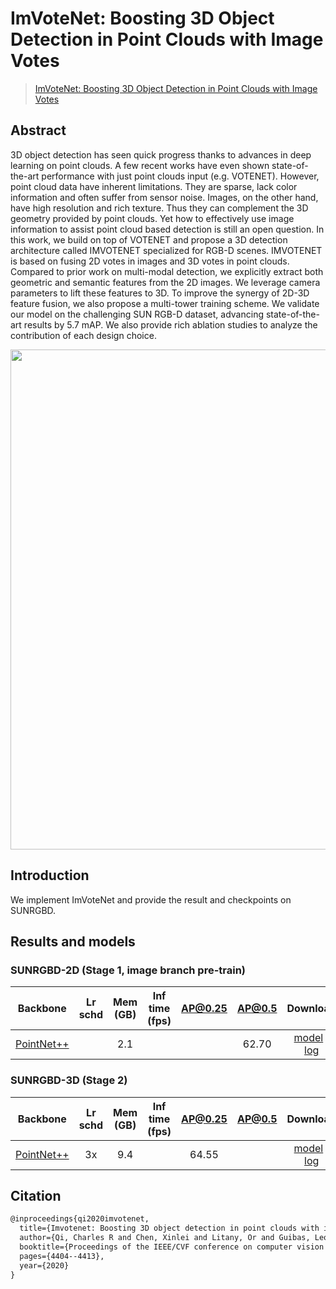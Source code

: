 # ImVoteNet: Boosting 3D Object Detection in Point Clouds with Image Votes

> [ImVoteNet: Boosting 3D Object Detection in Point Clouds with Image Votes](https://arxiv.org/abs/2001.10692)

<!-- [ALGORITHM] -->

## Abstract

3D object detection has seen quick progress thanks to advances in deep learning on point clouds. A few recent works have even shown state-of-the-art performance with just point clouds input (e.g. VOTENET). However, point cloud data have inherent limitations. They are sparse, lack color information and often suffer from sensor noise. Images, on the other hand, have high resolution and rich texture. Thus they can complement the 3D geometry provided by point clouds. Yet how to effectively use image information to assist point cloud based detection is still an open question. In this work, we build on top of VOTENET and propose a 3D detection architecture called IMVOTENET specialized for RGB-D scenes. IMVOTENET is based on fusing 2D votes in images and 3D votes in point clouds. Compared to prior work on multi-modal detection, we explicitly extract both geometric and semantic features from the 2D images. We leverage camera parameters to lift these features to 3D. To improve the synergy of 2D-3D feature fusion, we also propose a multi-tower training scheme. We validate our model on the challenging SUN RGB-D dataset, advancing state-of-the-art results by 5.7 mAP. We also provide rich ablation studies to analyze the contribution of each design choice.

<div align=center>
<img src="https://user-images.githubusercontent.com/36950400/143869878-a2ae7f43-55c3-4b95-af09-8f97dfd975f4.png" width="800"/>
</div>

## Introduction

We implement ImVoteNet and provide the result and checkpoints on SUNRGBD.

## Results and models

### SUNRGBD-2D (Stage 1, image branch pre-train)

|  Backbone   | Lr schd | Mem (GB) | Inf time (fps) | AP@0.25 |AP@0.5| Download |
| :---------: | :-----: | :------: | :------------: | :----: |:----: | :------: |
|    [PointNet++](./imvotenet_faster_rcnn_r50_fpn_2x4_sunrgbd-3d-10class.py)     |   |2.1| ||62.70|[model](https://download.openmmlab.com/mmdetection3d/v1.0.0_models/imvotenet/imvotenet_faster_rcnn_r50_fpn_2x4_sunrgbd-3d-10class/imvotenet_faster_rcnn_r50_fpn_2x4_sunrgbd-3d-10class_20210819_225618-62eba6ce.pth) &#124; [log](https://download.openmmlab.com/mmdetection3d/v1.0.0_models/imvotenet/imvotenet_faster_rcnn_r50_fpn_2x4_sunrgbd-3d-10class/imvotenet_faster_rcnn_r50_fpn_2x4_sunrgbd-3d-10class_20210819_225618.json)|

### SUNRGBD-3D (Stage 2)

|  Backbone   | Lr schd | Mem (GB) | Inf time (fps) | AP@0.25 |AP@0.5| Download |
| :---------: | :-----: | :------: | :------------: | :----: |:----: | :------: |
|    [PointNet++](./imvotenet_stage2_16x8_sunrgbd-3d-10class.py)     |  3x    |9.4| |64.55||[model](https://download.openmmlab.com/mmdetection3d/v1.0.0_models/imvotenet/imvotenet_stage2_16x8_sunrgbd-3d-10class/imvotenet_stage2_16x8_sunrgbd-3d-10class_20210819_192851-1bcd1b97.pth) &#124; [log](https://download.openmmlab.com/mmdetection3d/v1.0.0_models/imvotenet/imvotenet_stage2_16x8_sunrgbd-3d-10class/imvotenet_stage2_16x8_sunrgbd-3d-10class_20210819_192851.log.json)|

## Citation

```latex
@inproceedings{qi2020imvotenet,
  title={Imvotenet: Boosting 3D object detection in point clouds with image votes},
  author={Qi, Charles R and Chen, Xinlei and Litany, Or and Guibas, Leonidas J},
  booktitle={Proceedings of the IEEE/CVF conference on computer vision and pattern recognition},
  pages={4404--4413},
  year={2020}
}
```
